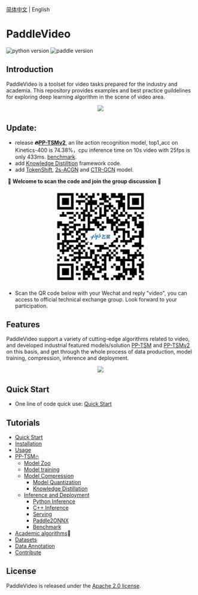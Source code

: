 [简体中文](README.md) | English

# PaddleVideo

![python version](https://img.shields.io/badge/python-3.7+-orange.svg) ![paddle version](https://img.shields.io/badge/PaddlePaddle-2.0-blue)

## Introduction

PaddleVideo is a toolset for video tasks prepared for the industry and academia. This repository provides examples and best practice guildelines for exploring deep learning algorithm in the scene of video area.

<div align="center">
  <img src="docs/images/home.gif" width="450px"/><br>
</div>


## Update:

- release **🔥[PP-TSMv2](./docs/zh-CN/model_zoo/recognition/pp-tsm.md)**, an lite action recognition model, top1_acc on Kinetics-400 is 74.38%，cpu inference time on 10s video with 25fps is only 433ms. [benchmark](./docs/zh-CN/benchmark.md).
- add [Knowledge Distilltion](./docs/zh-CN/distillation.md) framework code.
- add [TokenShift](https://github.com/PaddlePaddle/PaddleVideo/blob/develop/docs/zh-CN/model_zoo/recognition/tokenshift_transformer.md), [2s-ACGN](https://github.com/PaddlePaddle/PaddleVideo/blob/develop/docs/zh-CN/model_zoo/recognition/agcn2s.md) and [CTR-GCN](./docs/zh-CN/model_zoo/recognition/ctrgcn.md) model.

​ 💖 **Welcome to scan the code and join the group discussion** 💖

<div align="center">
  <img src="docs/images/user_group.png" width=250/></div>

- Scan the QR code below with your Wechat and reply "video", you can access to official technical exchange group. Look forward to your participation.

## Features
PaddleVideo support a variety of cutting-edge algorithms related to video, and developed industrial featured models/solution [PP-TSM](docs/zh-CN/model_zoo/recognition/pp-tsm.md) and [PP-TSMv2](docs/zh-CN/model_zoo/recognition/pp-tsm.md) on this basis, and get through the whole process of data production, model training, compression, inference and deployment.

<div align="center">
    <img src="./docs/images/features_en.png" width="700">
</div>

## Quick Start

- One line of code quick use: [Quick Start](./docs/zh-CN/quick_start.md)

## Tutorials


- [Quick Start](./docs/zh-CN/quick_start.md)
- [Installation](./docs/zh-CN/install.md)
- [Usage](./docs/zh-CN/usage.md)
- [PP-TSM🔥](./docs/zh-CN/model_zoo/recognition/pp-tsm.md)
  - [Model Zoo](./docs/zh-CN/model_zoo/recognition/pp-tsm.md#7)
  - [Model training](./docs/zh-CN/model_zoo/recognition/pp-tsm.md#4)
  - [Model Compression](./deploy/slim/)
      - [Model Quantization](./deploy/slim/readme.md)
      - [Knowledge Distillation](./docs/zh-CN/distillation.md)
  - [Inference and Deployment](./deploy/)
      - [Python Inference](./docs/zh-CN/model_zoo/recognition/pp-tsm.md#62)
      - [C++ Inference](./deploy/cpp_infer/readme.md)
      - [Serving](./deploy/python_serving/readme.md)
      - [Paddle2ONNX](./deploy/paddle2onnx/readme.md)
      - [Benchmark](./docs/zh-CN/benchmark.md)
- [Academic algorithms](./docs/en/model_zoo/README.md)🚀
- [Datasets](./docs/en/dataset/README.md)
- [Data Annotation](./applications/BILS)
- [Contribute](./docs/zh-CN/contribute/README.md)

## License

PaddleVideo is released under the [Apache 2.0 license](LICENSE).
